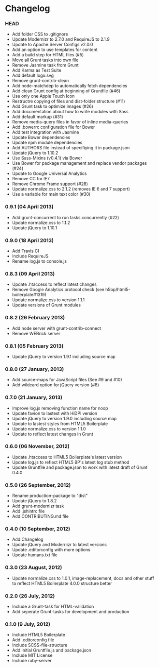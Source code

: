 # Changelog

### HEAD

* Add folder CSS to .gitignore
* Update Modernizr to 2.7.0 and RequireJS to 2.1.9
* Update to Apache Server Configs v2.0.0
* Add an option to use templates for content
* Add a build step for HTML files (#5)
* Move all Grunt tasks into own file
* Remove Jasmine task from Grunt
* Add Karma as Test Suite
* Add default logo.svg
* Remove grunt-contrib-clean
* Add node-matchdep to automatically fetch dependencies
* Add clean Grunt config at beginning of Gruntfile (#46)
* Use only one Apple Touch Icon
* Restructre copying of files and dist-folder structure (#11)
* Add Grunt task to optimize images (#26)
* Add documentation about how to write modules with Sass
* Add default markup (#31)
* Remove media-query files in favor of inline media-queries
* Add .bowerrc configuration file for Bower
* Add test integration with Jasmine
* Update Bower dependencies
* Update npm module dependencies
* Add AUTHORS file instead of specifiying it in package.json
* Update jQuery to 1.10.2
* Use Sass-Mixins (v0.4.1) via Bower
* Use Bower for package management and replace vendor packages (#24)
* Update to Google Universal Analytics
* Remove CC for IE7
* Remove Chrome Frame support (#28)
* Update normalize.css to 2.1.2 (removes IE 6 and 7 support)
* Use a variable for main text color (#30)

### 0.9.1 (04 April 2013)

* Add grunt-concurrent to run tasks concurrently (#22)
* Update normalize.css to 1.1.2
* Update jQuery to 1.10.1

### 0.9.0 (18 April 2013)

* Add Travis CI
* Include RequireJS
* Rename log.js to console.js

### 0.8.3 (09 April 2013)

* Update .htaccess to reflect latest changes
* Remove Google Analytics protocol check (see h5bp/html5-boilerplate#1319)
* Update normalize.css to version 1.1.1
* Update versions of Grunt modules

### 0.8.2 (26 February 2013)

* Add node server with grunt-contrib-connect
* Remove WEBrick server

### 0.8.1 (05 February 2013)

* Update jQuery to version 1.9.1 including source map

### 0.8.0 (27 January, 2013)

* Add source-maps for JavaScript files (See #9 and #10)
* Add wildcard option for jQuery version (#8)

### 0.7.0 (21 January, 2013)

* Improve log.js removing function name for noop
* Update favion to lastest with HiDPI version
* Update jQuery to version 1.9.0 including source map
* Update to lastest styles from HTML5 Boilerplate
* Update normalize.css to version 1.1.0
* Update to reflect latest changes in Grunt

### 0.6.0 (06 November, 2012)

* Update .htaccess to HTML5 Boilerplate's latest version
* Update log.js to reflect HTML5 BP's latest log stub method
* Update Gruntfile and package.json to work with latest draft of Grunt 0.4.0

### 0.5.0 (26 September, 2012)

* Rename production-package to "dist"
* Update jQuery to 1.8.2
* Add grunt-modernizr task
* Add .jshintrc file
* Add CONTRIBUTING.md file

### 0.4.0 (10 September, 2012)

* Add Changelog
* Update jQuery and Modernizr to latest versions
* Update .editorconfig with more options
* Update humans.txt file

### 0.3.0 (23 August, 2012)

* Update normalize.css to 1.0.1, image-replacement, docs and other stuff to
	reflect HTML5 Boilerplate 4.0.0 structure better

### 0.2.0 (26 July, 2012)

* Include a Grunt-task for HTML-validation
* Add seperate Grunt-tasks for development and production

### 0.1.0 (9 July, 2012)

* Include HTML5 Boilerplate
* Add .editorconfig file
* Include SCSS-file-structure
* Add initial Gruntfile.js and package.json
* Include MIT License
* Include ruby-server
